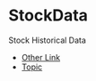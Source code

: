 # StockData
Stock Historical Data

* [Other Link](https://nsepy.readthedocs.io/en/latest/)
* [Topic](https://github.com/topics/nse-stock-data)
